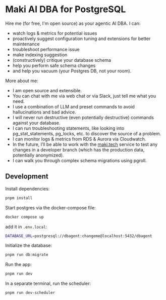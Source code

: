 # Maki AI DBA for PostgreSQL

Hire me (for free, I'm open source) as your agentic AI DBA. I can:

- watch logs & metrics for potential issues
- proactively suggest configuration tuning and extensions for better maintenance
- troubleshoot performance issue
- make indexing suggestion
- (constructively) critique your database schema
- help you perform safe schema changes
- and help you vacuum (your Postgres DB, not your room).

More about me:

- I am open source and extensible.
- You can chat with me via web chat or via Slack, just tell me what you need.
- I use a combination of LLM and preset commands to avoid hallucinations and bad advice.
- I will never run destructive (even potentially destructive) commands against your database.
- I can run troubleshooting statements, like looking into pg_stat_statements, pg_locks, etc. to discover the source of a problem.
- I can monitor logs & metrics from RDS & Aurora via Cloudwatch.
- In the future, I’ll be able to work with the [maki.tech](http://maki.tech) service to test any changes in a developer branch (which has the production data, potentially anonymized).
- I can walk you through complex schema migrations using pgroll.

## Development

Install dependencies:

```bash
pnpm install
```

Start postgres via the docker-compose file:

```bash
docker compose up
```

add it in `.env.local`:

```bash
DATABASE_URL=postgresql://dbagent:changeme@localhost:5432/dbagent
```

Initialize the database:

```bash
pnpm run db:migrate
```

Run the app:

```bash
pnpm run dev
```

In a separate terminal, run the scheduler:

```bash
pnpm run dev-scheduler
```
